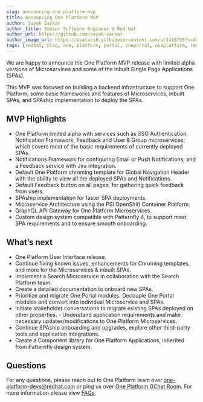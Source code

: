```yaml
---
slug: announcing-one-platform-mvp
title: Announcing One Platform MVP
author: Sayak Sarkar
author_title: Senior Software Engineer @ Red Hat
author_url: https://github.com/sayak-sarkar
author_image_url: https://avatars0.githubusercontent.com/u/1418735?s=400&v=4
tags: [redhat, blog, one, platform, portal, oneportal, oneplatform, react, angular, mvp, announcement, spaship]
---
```


We are happy to announce the One Platform MVP release with limited alpha versions of Microservices and some of the inbuilt Single Page Applications (SPAs).

This MVP was focused on building a backend infrastructure to support One Platform, some basic frameworks and features of Microservices, inbuilt SPAs, and SPAship implementation to deploy the SPAs.

## MVP Highlights

- One Platform limited alpha with services such as SSO Authentication, Notification Framework, Feedback and User & Group microservices; which covers most of the basic requirements of currently deployed SPAs.
- Notifications Framework for configuring Email or Push Notifications; and a Feedback service with Jira integration.
- Default One Platform chroming template for Global Navigation Header with the ability to view all the deployed SPAs and Notifications.
- Default Feedback button on all pages, for gathering quick feedback from users.
- SPAship implementation for faster SPA deployments.
- Microservice Architecture using the PSI OpenShift Container Platform.
- GraphQL API Gateway for One Platform Microservices.
- Custom design system compatible with Patternfly 4, to support most SPA requirements and to ensure smooth onboarding.

## What’s next

- One Platform User Interface release.
- Continue fixing known issues, enhancements for Chroming templates, and more for the Microservices & inbuilt SPAs.
- Implement a Search Microservice in collaboration with the Search Platform team.
- Create a detailed documentation to onboard new SPAs.
- Prioritize and migrate One Portal modules. Decouple One Portal modules and convert into individual Microservice and SPAs.
- Initiate stakeholder conversations to migrate existing SPAs deployed on other properties. - Understand application requirements and make necessary updates/modifications to One Platform Microservices.
- Continue SPAship onboarding and upgrades, explore other third-party tools and application integrations.
- Create a Component library for One Platform Applications, inherited from Patternfly design system.

## Questions

For any questions, please reach out to One Platform team over [one-platform-devs@redhat.com](mailto:one-platform-devs@redhat.com) or ping us over [One Platform GChat Room](https://chat.google.com/room/AAAAF4M7oZE).
For more information please view [FAQs](/docs/faqs).
